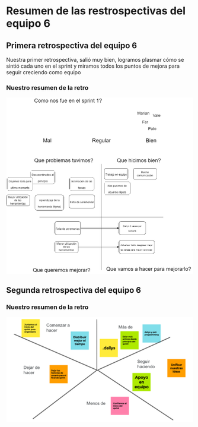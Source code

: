 <h1> Resumen de las restrospectivas del equipo 6 </h1>

<h2> Primera retrospectiva del equipo 6 </h1>

<p>Nuestra primer retrospectiva, salió muy bien, logramos plasmar cómo se sintió cada uno en el sprint y miramos todos los puntos de mejora para seguir creciendo como equipo</p>

<h3>Nuestro resumen de la retro</h3>
<img src="./public/images/img-retrospectiva/Retro mesa 6.png">

<h2> Segunda retrospectiva del equipo 6 </h1>

<h3>Nuestro resumen de la retro</h3>
<img src="./public/images/img-retrospectiva/Retro sp 3.png">

